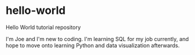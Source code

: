 # hello-world
Hello World tutorial repository

I'm Joe and I'm new to coding. I'm learning SQL for my job currently, and hope to move onto learning Python and data visualization afterwards.
